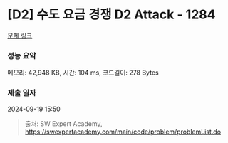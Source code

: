 # [D2] 수도 요금 경쟁 D2 Attack - 1284 

[문제 링크](https://swexpertacademy.com/main/code/problem/problemDetail.do?contestProbId=AV189xUaI8UCFAZN) 

### 성능 요약

메모리: 42,948 KB, 시간: 104 ms, 코드길이: 278 Bytes

### 제출 일자

2024-09-19 15:50



> 출처: SW Expert Academy, https://swexpertacademy.com/main/code/problem/problemList.do